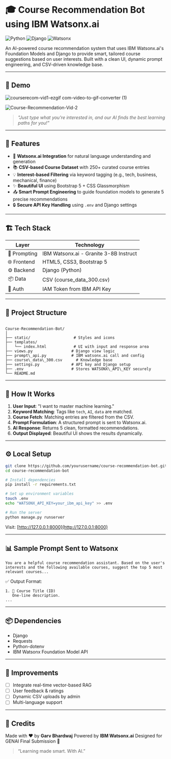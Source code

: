 # 🎓 Course Recommendation Bot using IBM Watsonx.ai

![Python](https://img.shields.io/badge/Python-3.10-blue.svg)
![Django](https://img.shields.io/badge/Django-4.x-green.svg)
![Watsonx](https://img.shields.io/badge/IBM-watsonx.ai-ff9900?logo=ibm)

An AI-powered course recommendation system that uses IBM Watsonx.ai's Foundation Models and Django to provide smart, tailored course suggestions based on user interests. Built with a clean UI, dynamic prompt engineering, and CSV-driven knowledge base.

---

## 📸 Demo

![courserecom-vid1-ezgif com-video-to-gif-converter (1)](https://github.com/user-attachments/assets/60ce46f6-2ceb-4a46-9b30-30f9e33d9286)

![Course-Recommendation-Vid-2](https://github.com/user-attachments/assets/2ad4b454-c1eb-4b31-9766-644080f9f5d5)


> _"Just type what you're interested in, and our AI finds the best learning paths for you!"_

---

## 🚀 Features

- 🧠 **Watsonx.ai Integration** for natural language understanding and generation
- 📚 **CSV-based Course Dataset** with 250+ curated course entries
- 💡 **Interest-based Filtering** via keyword tagging (e.g., tech, business, mechanical, finance)
- ✨ **Beautiful UI** using Bootstrap 5 + CSS Glassmorphism
- 📤 **Smart Prompt Engineering** to guide foundation models to generate 5 precise recommendations
- 🔒 **Secure API Key Handling** using `.env` and Django settings

---

## 🏗️ Tech Stack

| Layer         | Technology                     |
|--------------|--------------------------------|
| 💬 Prompting  | IBM Watsonx.ai - Granite 3-8B Instruct |
| 🌐 Frontend   | HTML5, CSS3, Bootstrap 5       |
| ⚙️ Backend    | Django (Python)                |
| 📦 Data       | CSV (course_data_300.csv)      |
| 🔐 Auth       | IAM Token from IBM API Key     |

---

## 📁 Project Structure

```

Course-Recommendation-Bot/
│
├── static/                   # Styles and icons
├── templates/
│   └── index.html            # UI with input and response area
├── views.py                 # Django view logic
├── prompt\_api.py           # IBM watsonx.ai call and config
├── course\_data\_300.csv      # Knowledge base
├── settings.py              # API key and Django setup
├── .env                     # Stores WATSONX\_API\_KEY securely
└── README.md

````

---

## 🧪 How It Works

1. **User Input**: "I want to master machine learning."
2. **Keyword Matching**: Tags like `tech`, `AI`, `data` are matched.
3. **Course Fetch**: Matching entries are filtered from the CSV.
4. **Prompt Formulation**: A structured prompt is sent to Watsonx.ai.
5. **AI Response**: Returns 5 clean, formatted recommendations.
6. **Output Displayed**: Beautiful UI shows the results dynamically.

---

## ⚙️ Local Setup

```bash
git clone https://github.com/yourusername/course-recommendation-bot.git
cd course-recommendation-bot

# Install dependencies
pip install -r requirements.txt

# Set up environment variables
touch .env
echo "WATSONX_API_KEY=your_ibm_api_key" >> .env

# Run the server
python manage.py runserver
````

Visit: [http://127.0.0.1:8000](http://127.0.0.1:8000)

---

## 📊 Sample Prompt Sent to Watsonx

```
You are a helpful course recommendation assistant. Based on the user's interests and the following available courses, suggest the top 5 most relevant courses...
```

✅ Output Format:

```
1. 🧠 Course Title (ID)
   One-line description.
...
```

---

## 📦 Dependencies

* Django
* Requests
* Python-dotenv
* IBM Watsonx Foundation Model API

---

## 🧠 Improvements

* [ ] Integrate real-time vector-based RAG
* [ ] User feedback & ratings
* [ ] Dynamic CSV uploads by admin
* [ ] Multi-language support

---

## 🙏 Credits

Made with ❤️ by **Garv Bhardwaj**
Powered by **IBM Watsonx.ai**
Designed for GENAI Final Submission 📘

> “Learning made smart. With AI.”
